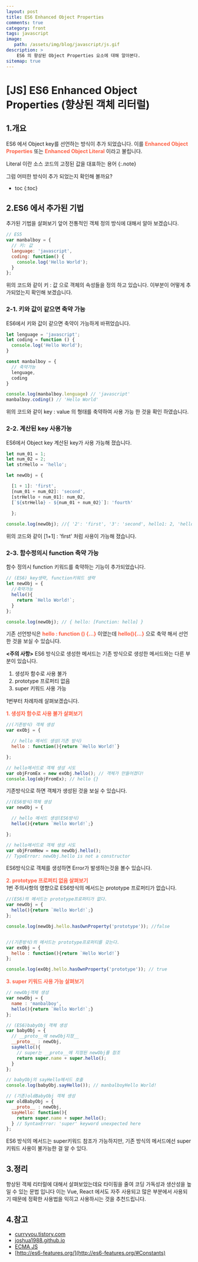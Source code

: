 ```yaml
---
layout: post
title: ES6 Enhanced Object Properties
comments: true
category: front
tags: javascript
image: 
   path: /assets/img/blog/javascript/js.gif
description: >
    ES6 의 향상된 Object Properties 요소에 대해 알아본다.
sitemap: true
---
```


# [JS] ES6 Enhanced Object Properties (향상된 객체 리터럴)


## 1.개요
ES6 에서 Object key를 선언하는 방식이 추가 되었습니다. 이를 <b style="color:tomato">Enhanced Object Properties</b>  또는 <b style="color:tomato">Enhanced Object Literal</b> 이라고 불립니다.

Literal 이란 소스 코드의 고정된 값을 대표하는 용어
{:.note}

그럼 어떠한 방식이 추가 되었는지 확인해 볼까요?

<!--more-->

* toc
{:toc}

## 2.ES6 에서 추가된 기법
추가된 기법을 살펴보기 앞어 전통적인 객체 정의 방식에 대해서 알아 보겠습니다. 

```js
// ES5 
var manbalboy = {
  // 키: 값
  language: 'javascript',
  coding: function() {
    console.log('Hello World');
  }
};
```

위의 코드와 같이 키 : 값 으로 객체의 속성들을 정의 하고 있습니다. 
이부분이 어떻게 추가되었는지 확인해 보겠습니다.

### 2-1. 키와 값이 같으면 축약 가능 
ES6에서 키와 값이 같으면 축약이 가능하게 바뀌었습니다. <br>

```js
let lenguage = 'javascript';
let coding = function () {
  console.log('Hello World');
}

const manbalboy = {
  // 축약가능
  lenguage,
  coding
}

console.log(manbalboy.lenguage) // 'javascript'
manbalboy.coding() // 'Hello World'
```
위의 코드와 같이 key : value 의 형태를 축약하여 사용 가능 한 것을 확인 하였습니다. 

### 2-2. 계산된 key 사용가능
ES6에서 Object key 계산된 key가 사용 가능해 졌습니다. 
```js
let num_01 = 1; 
let num_02 = 2; 
let strHello = 'hello'; 

let newObj = { 

  [1 + 1]: 'first',
  [num_01 + num_02]: 'second', 
  [strHello + num_01]: num_02, 
  [`${strHello} - ${num_01 + num_02}`]: 'fourth' 
  
  };

console.log(newObj); //{ '2': 'first', '3': 'second', hello1: 2, 'hello - 3': 'fourth' }
```

위의 코드와 같이 [1+1] : 'first' 처럼 사용이 가능해 졌습니다. 

### 2-3. 함수정의시 function 축약 가능
함수 정의시 function 키워드를 축약하는 기능이 추가되었습니다. 

```js
// (ES6) key생략, function키워드 생략 
let newObj = { 
  //축약가능 
  hello(){
    return `Hello World!`;
  } 
}; 

console.log(newObj); // { hello: [Function: hello] }
```

기존 선언방식은 <b style="color:tomato">hello : function () {...}</b> 이였는데 <b style="color:tomato">hello(){...}</b> 으로 축약 해서 선언한 것을 보실 수 있습니다.


**<주의 사항>**
ES6 방식으로 생성한 메서드는 기존 방식으로 생성한 메서드와는 다른 부분이 있습니다.
 

1. 생성자 함수로 사용 불가
2. prototype 프로퍼티 없음
3. super 키워드 사용 가능


1번부터 차례차례 살펴보겠습니다. 

<b style="color:tomato">1. 생성자 함수로 사용 불가 살펴보기</b>
```js
//(기존방식) 객체 생성 
var exObj = { 

  // hello 메서드 생성(기존 방식) 
  hello : function(){return `Hello World!`} 

}; 

// hello메서드로 객체 생성 시도 
var objFromEx = new exObj.hello(); // 객체가 만들어졌다! 
console.log(objFromEx); // hello {}
```

기존방식으로 하면 객체가 생성된 것을 보실 수 있습니다. 

```js
//(ES6방식)객체 생성 
var newObj = { 

  // hello 메서드 생성(ES6방식) 
  hello(){return `Hello World!`;} 

}; 

// hello메서드로 객체 생성 시도 
var objFromNew = new newObj.hello(); 
// TypeError: newObj.hello is not a constructor
```

ES6방식으로 객체를 생성하면 Error가 발생하는것을 볼수 있습니다. 


<b style="color:tomato">2. prototype 프로퍼티 없음 살펴보기</b>
<br>
1번 주의사항의 영향으로 ES6방식의 메서드는 prototype 프로퍼티가 없습니다. 

```js
//(ES6)의 메서드는 prototype프로퍼티가 없다. 
var newObj = { 
  hello(){return `Hello World!`;} 
}; 

console.log(newObj.hello.hasOwnProperty('prototype')); //false 


//(기존방식)의 메서드는 prototype프로퍼티를 갖는다. 
var exObj = { 
  hello : function(){return `Hello World!`} 
}; 

console.log(exObj.hello.hasOwnProperty('prototype')); // true
```
<b style="color:tomato">3. super 키워드 사용 가능 살펴보기</b>
<br>

```js
// newObj객체 생성 
var newObj = { 
  name : 'manbalboy', 
  hello(){return `Hello World!`;} 
}; 

// (ES6)babyObj 객체 생성 
var babyObj = { 
  // __proto__에 newObj지정__ 
  __proto__ : newObj, 
  sayHello(){
    // super는 __proto__에 지정된 newObj를 참조 
    return super.name + super.hello();
  } 
}; 

// babyObj의 sayHello메서드 호출 
console.log(babyObj.sayHello()); // manbalboyHello World! 

// (기존)oldBabyObj 객체 생성 
var oldBabyObj = { 
  __proto__ : newObj, 
  sayHello: function(){
    return super.name + super.hello();
  } // SyntaxError: 'super' keyword unexpected here 
};
```
ES6 방식의 메서드는 super키워드 참조가 가능하지만,
기존 방식의 메서드에선 super 키워드 사용이 불가능한 걸 알 수 있다.


## 3.정리 
향상된 객체 리터럴에 대해서 살펴보았는데요 타이핑을 줄여 코딩 가독성과 생산성을 높일 수 있는 문법 입니다 이는 Vue, React 에서도 자주 사용되고 많은 부분에서 사용되기 때문에 정확한 사용법을 익히고 사용하시는 것을 추천드립니다.

## 4.참고

- [curryyou.tistory.com](https://curryyou.tistory.com/191)
- [joshua1988.github.io](https://joshua1988.github.io/es6-online-book/enhanced-object-literals.html#%EA%B8%B0%EC%A1%B4-%EA%B0%9D%EC%B2%B4-%EC%A0%95%EC%9D%98-%EB%B0%A9%EC%8B%9D)
- [ECMA JS](https://262.ecma-international.org/6.0/ECMA-262.pdfn)
- [http://es6-features.org/](http://es6-features.org/#Constants)